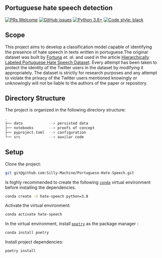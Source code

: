 ## Portuguese hate speech detection

[![PRs Welcome](https://img.shields.io/badge/PRs-welcome-brightgreen.svg)](https://github.com/FelipeRamosOliveira/Portfolio/pulls)
[![GitHub issues](https://img.shields.io/github/issues/FelipeRamosOliveira/Portfolio.svg)](https://img.shields.io/github/issues/FelipeRamosOliveira/Portfolio.svg)
[![Python 3.8+](https://img.shields.io/badge/Python-3.8+-000000.svg)](https://www.python.org/downloads/release/python-360/)
[![Code style: black](https://img.shields.io/badge/code%20style-black-000000.svg)](https://github.com/psf/black)

## Scope

This project aims to develop a classification model capable of identifying the presence of hate speech in texts written in portuguese.The original dataset was built by [Fortuna](https://github.com/paulafortuna) _et. al._ and used in the article [Hierarchically Labeled Portuguese Hate Speech Dataset](https://aclanthology.org/W19-3510.pdf). Every attempt has been taken to protect the identity of the Twitter users in the dataset by modifying it appropriately. The dataset is strictly for research purposes and any attempt to violate the privacy of the Twitter users mentioned knowingly or unknowingly will not be liable to the authors of the paper or repository.

## Directory Structure

The project is organized in the following directory structure:

```sh
.
├── data            --> persisted data
├── notebooks       --> proofs of concept
├── pyproject.toml  --> configuration
└── src             --> auxilar code
```

## Setup

Clone the project:

```sh
git git@github.com:Silly-Machine/Portuguese-Hate-Speech.git
```

Is highly recommended to create the following [`conda`](https://docs.conda.io/en/latest/miniconda.html) virtual environment before installing the dependencies.

```sh
conda create -n hate-speech python=3.8
```

Activate the virtual environment:

```sh
conda activate hate-speech
```

In the virtual environment, install [`poetry`](https://python-poetry.org/) as the package manager :

```sh
conda install poetry
```

Install project dependencies:

```sh
poetry install
```
